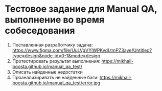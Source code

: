 # Тестовое задание для Manual QA, выполнение во время собеседования
1. Поставленная разработчику задача: https://www.figma.com/file/UuLVgVYlWPKvdLtmPZ3aye/Untitled?type=design&node-id=0-1&mode=design
2. Протестировать результат выполнения: https://mikhail-boosta.github.io/manual_qa_test/
3. Описать найденные недостатки
4. Проанализиривать не найденные баги: https://mikhail-boosta.github.io/manual_qa_test/error.jpg
